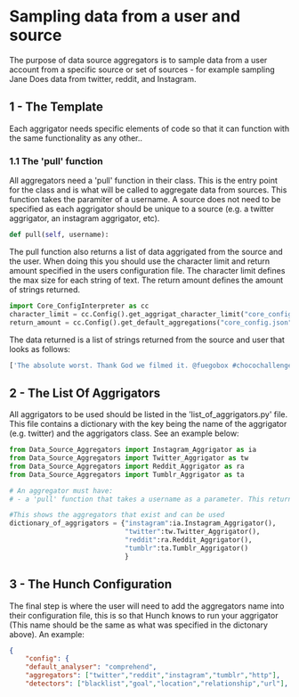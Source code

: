 # Sampling data from a user and source
The purpose of data source aggregators is to sample data from a user account from a specific source or set of sources - for example sampling Jane Does data from twitter, reddit, and Instagram. 


## 1 - The Template
Each aggrigator needs specific elements of code so that it can function with the same functionality as any other.. 

### 1.1 The 'pull' function
All aggregators need a 'pull' function in their class. This is the entry point for the class and is what will be called to aggregate data from sources. This function takes the paramiter of a username. A source does not need to be specified as each aggrigator should be unique to a source (e.g. a twitter aggrigator, an instagram aggrigator, etc). 
```python
def pull(self, username):
```

The pull function also returns a list of data aggrigated from the source and the user. When doing this you should use the character limit and return amount specified in the users configuration file. The character limit defines the max size for each string of text. The return amount defines the amount of strings returned. 
```python
import Core_ConfigInterpreter as cc
character_limit = cc.Config().get_aggrigat_character_limit("core_config.json")
return_amount = cc.Config().get_default_aggregations("core_config.json")
```

The data returned is a list of strings returned from the source and user that looks as follows:
```python
['The absolute worst. Thank God we filmed it. @fuegobox #chocochallenge https://t.co/7wFHtYvuXh', 'Head on over to my instagram stories at @kristenanniebell if youd like to see one of the most painful and embarrass… https://t.co/7GJlZd7mjR', 'RT @SarahKSilverman: Our government is doing this to humans.  This is non partisan issue. We have to join together to stop this. We are pun…', 'This is torture for these kids. I am so ashamed. https://t.co/nHHvbiroW3', 'I second this emotion. PLEASE @sagaftra, get us something better. @ExpressScripts /acreedo is very hard to use. https://t.co/egAXVUbklM']
```

## 2 - The List Of Aggrigators
All aggrigators to be used should be listed in the 'list_of_aggrigators.py' file. This file contains a dictionary with the key being the name of the aggrigator (e.g. twitter) and the aggrigators class. See an example below:

```python
from Data_Source_Aggregators import Instagram_Aggrigator as ia
from Data_Source_Aggregators import Twitter_Aggrigator as tw
from Data_Source_Aggregators import Reddit_Aggrigator as ra
from Data_Source_Aggregators import Tumblr_Aggrigator as ta

# An aggregator must have:
# - a 'pull' function that takes a username as a parameter. This returns a list of strings from that user.

#This shows the aggregators that exist and can be used
dictionary_of_aggrigators = {"instagram":ia.Instagram_Aggrigator(),
                             "twitter":tw.Twitter_Aggrigator(),
                             "reddit":ra.Reddit_Aggrigator(),
                             "tumblr":ta.Tumblr_Aggrigator()
                             }
```

## 3 - The Hunch Configuration
The final step is where the user will need to add the aggregators name into their configuration file, this is so that Hunch knows to run your aggrigator (This name should be the same as what was specified in the dictonary above). An example:
 
```json
{
    "config": {
    "default_analyser": "comprehend",
    "aggregators": ["twitter","reddit","instagram","tumblr","http"],
    "detectors": ["blacklist","goal","location","relationship","url"],
```

